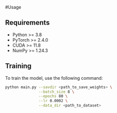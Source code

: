 #Usage

## Requirements

- Python >= 3.8
- PyTorch >= 2.4.0
- CUDA >= 11.8
- NumPy >= 1.24.3

## Training

To train the model, use the following command:

```sh
python main.py --savdir <path_to_save_weights> \
               --batch_size 8 \
               --epochs 80 \
               --lr 0.0002 \
               --data_dir <path_to_dataset>
```




